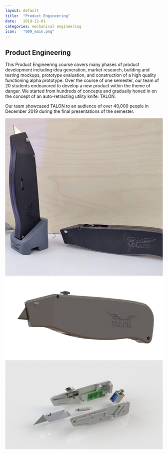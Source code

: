 ```yaml
---
layout: default
title:  "Product Engineering"
date:   2019-12-01
categories: mechanical engineering
icon:   "009_main.png"
---
```


<h2>Product Engineering</h2>

<p>This Product Engineering course covers many phases of product development including idea generation, market research, building and testing mockups, prototype evaluation, and construction of a high quality functioning alpha prototype. Over the course of one semester, our team of 20 students endeavored to develop a new product within the theme of danger. We started from hundreds of concepts and gradually honed in on the concept of an auto-retracting utility knife: TALON.</p>

<p>Our team showcased TALON to an audience of over 40,000 people in December 2019 during the final presentations of the semester.</p>

<div class="box alt">
<div class="row uniform">
<div class="4u"><span class="image fit"><img src="images/009/009_1.jpg" alt="" /></span></div>
<div class="4u"><span class="image fit"><img src="images/009/009_2.png" alt="" /></span></div>
<div class="4u$"><span class="image fit"><img src="images/009/009_3.jpg" alt="" /></span></div>
</div>
</div>
